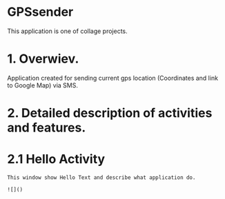 # GPSsender

This application is one of collage projects.


# 1. Overwiev.
  
  
  Application created for sending current gps location (Coordinates and link to Google Map) via SMS.
  
  
# 2. Detailed description of activities and features.

  
  # 2.1 Hello Activity
  
    This window show Hello Text and describe what application do.
    
    ![]()
  

